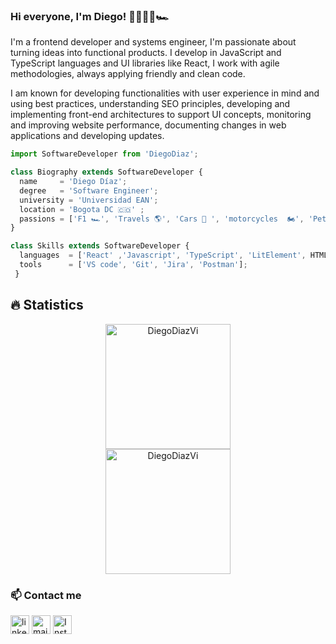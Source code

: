 ### Hi everyone, I'm Diego! 👋👨🏽‍💻🏎
<html>
<p>
I'm a frontend developer and systems engineer, I'm passionate about turning ideas into functional products. I develop in JavaScript and TypeScript languages and UI libraries like React, I work with agile methodologies, always applying friendly and clean code. 

I am known for developing functionalities with user experience in mind and using best practices, understanding SEO principles, developing and implementing front-end architectures to support UI concepts, monitoring and improving website performance, documenting changes in web applications and developing updates.

</p>

```js
import SoftwareDeveloper from 'DiegoDiaz';

class Biography extends SoftwareDeveloper {
  name     = 'Diego Díaz';
  degree   = 'Software Engineer';
  university = 'Universidad EAN';
  location = 'Bogota DC 🇨🇴' ;
  passions = ['F1 🏎', 'Travels 🌎', 'Cars 🚗 ', 'motorcycles  🏍', 'Pets 😸'];
}

class Skills extends SoftwareDeveloper {
  languages  = ['React' ,'Javascript', 'TypeScript', 'LitElement', HTML', 'CSS', 'WebComponents', 'Polymer'];
  tools      = ['VS code', 'Git', 'Jira', 'Postman'];
 }
```
## 🔥 Statistics
<p align="center">
  <img src="https://github-readme-stats.vercel.app/api?username=DiegoDiazVi&show_icons=true&theme=algolia" alt="DiegoDiazVi" height="200px"/> 
   <br>
  <img src="https://github-readme-stats.vercel.app/api/top-langs?username=DiegoDiazVi&langs_count=10&show_icons=true&locale=en&layout=compact&theme=algolia" alt="DiegoDiazVi" height="200px"/>
</p>

                                                                                                                             
 ### 📫 Contact me
<!--[![LinkedIn](https://www.vectorlogo.zone/logos/linkedin/linkedin-icon.svg "quan-le-5932b8160")](https://www.linkedin.com/in/quan-le-5932b8160/)-->
<a href="https://www.linkedin.com/in/diego-esteban-diaz-vivas/"><img src="https://www.vectorlogo.zone/logos/linkedin/linkedin-icon.svg" width="30px" alt="linkedin"></a>
<a href="mailto:ddiazvi29075@universidadean.edu.co"><img src="https://www.vectorlogo.zone/logos/gmail/gmail-icon.svg" width="30px" alt="mail"></a> 
<a href="https://www.instagram.com/diegodiaz.dev/"><img src="https://www.vectorlogo.zone/logos/instagram/instagram-icon.svg" width="30px" alt="Instagram"></a>

</html>

                                                                                                            


                                                                                                                             
